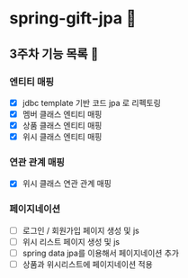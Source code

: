 # spring-gift-jpa 🎁

## 3주차 기능 목록 📄
### 엔티티 매핑
- [x] jdbc template 기반 코드 jpa 로 리펙토링
- [x] 멤버 클래스 엔티티 매핑
- [x] 상품 클래스 엔티티 매핑
- [x] 위시 클래스 엔티티 매핑

### 연관 관계 매핑
- [x] 위시 클래스 연관 관계 매핑

### 페이지네이션
- [ ] 로그인 / 회원가입 페이지 생성 및 js
- [ ] 위시 리스트 페이지 생성 및 js
- [ ] spring data jpa를 이용해서 페이지네이션 추가 
- [ ] 상품과 위시리스트에 페이지네이션 적용